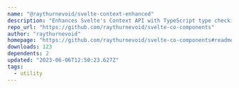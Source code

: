 ```yaml
---
name: "@raythurnevoid/svelte-context-enhanced"
description: "Enhances Svelte's Context API with TypeScript type checking for a more robust development experience."
repo_url: "https://github.com/raythurnevoid/svelte-co-components"
author: "raythurnevoid"
homepage: "https://github.com/raythurnevoid/svelte-co-components#readme"
downloads: 123
dependents: 2
updated: "2023-06-06T12:50:23.627Z"
tags: 
  - utility
---
```

